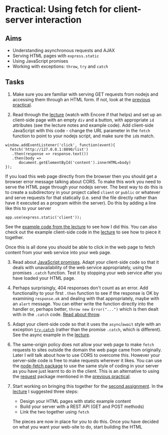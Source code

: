 # Practical: Using fetch for client-server interaction

## Aims

* Understanding asynchronous requests and AJAX
* Serving HTML pages with `express.static`
* Using JavaScript promises
* Working with exceptions: `throw`, `try` and `catch`

## Tasks

1. Make sure you are familiar with serving GET requests from nodejs and accessing them through an HTML form. If not, look at the [previous practical][]. 

2. Read through the [lecture][] (watch with Encore if that helps)
   and set up an client-side page with an empty `div` and a button,
   with appropriate `id` attributes (see the lecture notes and example
   code). Add client-side JavaScript with this code - change the URL
   parameter in the `fetch` function to point to your nodejs script,
   and make sure the `id`s match.

```
window.addEventListener('click', function(event){
  fetch('http://127.0.0.1:8090/list')
   .then(response => response.text())
   .then(body =>
      document.getElementById('content').innerHTML=body)
});
```
  If you load this web page directly from the browser then you should
  get a browser error message talking about CORS. To make this work
  you need to serve the HTML page through your nodejs server. The best
  way to do this is to create a subdirectory in your project called
  `client` or `public` or whatever and serve requests for that
  statically (i.e. send the file directly rather than have it executed
  as a program within the server). Do this by adding a line like this
  to your server
  
  ```
  app.use(express.static('client'));
  ```
  
  See the [example code from the
  lecture](https://github.com/stevenaeola/gitpitch/blob/master/prog/js_fetch/server.js)
  to see how I did this. You can also check out the example
  client-side code in the [lecture][] to see how to piece it together.
  
  Once this is all done you should be able to click in the web page to
  fetch content from your web service into your web page.
  
3. Read about [JavaScript
   promises](https://developer.mozilla.org/en-US/docs/Web/JavaScript/Guide/Using_promises). Adapt
   your client-side code so that it deals with unavailability of the
   web service appropriately, using the promises `.catch`
   function. Test it by stopping your web service after you have
   loaded your HTML page.
   
4. Perhaps surprisingly, 404 responses don't count as an error. Add
   functionality to your first `.then` function to see if the response
   is OK by examining `response.ok` and dealing with that
   appropriately, maybe with an `alert` message. You can either write
   the function directly into the handler or, perhaps better, `throw
   new Error("...")` which is then dealt with in the `.catch`
   code. [Read about
   throw](https://developer.mozilla.org/en-US/docs/Web/JavaScript/Reference/Statements/throw).
   
5. Adapt your client-side code so that it uses the `async`/`await`
   style with an exception
   [`try-catch`](https://developer.mozilla.org/en-US/docs/Web/JavaScript/Reference/Statements/try...catch)
   (rather than the promise `.catch`, 
   which is different). See the async example in the [lecture][].
   
6. The same-origin policy does not allow your web page to make `fetch`
   requests to sites outside the domain the web page came from
   originally. Later I will talk about how to use CORS to overcome
   this. However your server-side code is free to make requests
   wherever it likes. You can use the [node-fetch
   package](https://www.npmjs.com/package/node-fetch) to use the same
   style of coding in your server as you have just learnt to do in the
   client. This is an alternative to using the
   [request](https://www.npmjs.com/package/request) package mentioned
   in the [previous practical][]. 
   
7. Start working on bringing this together for the [second
   assignment][]. In the [lecture][] I suggested three steps:
   
     * Design your HTML pages with static example content
     * Build your server with a REST API (GET and POST methods)
     * Link the two together using `fetch`
     
   The pieces are now in place for you to do this. Once you have
   decided on what you want your web-site to do, start building the HTML
   
[lecture]: https://github.com/stevenaeola/gitpitch/tree/master/prog/js_fetch/README.md
[previous practical]: https://github.com/stevenaeola/proglabs_js/tree/master/node_routing/
[second assignment]: https://github.com/stevenaeola/gitpitch/tree/master/prog/assessment_2_prog_1819
